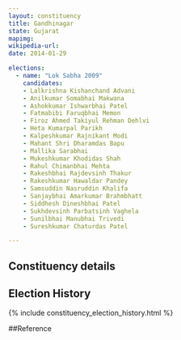 ```yaml
---
layout: constituency
title: Gandhinagar
state: Gujarat
mapimg: 
wikipedia-url: 
date: 2014-01-29

elections: 
  - name: "Lok Sabha 2009"
    candidates: 
    - Lalkrishna Kishanchand Advani 
    - Anilkumar Somabhai Makwana 
    - Ashokkumar Ishwarbhai Patel 
    - Fatmabibi Faruqbhai Memon 
    - Firoz Ahmed Takiyul Rehman Dehlvi 
    - Heta Kumarpal Parikh 
    - Kalpeshkumar Rajnikant Modi 
    - Mahant Shri Dharamdas Bapu 
    - Mallika Sarabhai 
    - Mukeshkumar Khodidas Shah 
    - Rahul Chimanbhai Mehta 
    - Rakeshbhai Rajdevsinh Thakur 
    - Rakeshkumar Hawaldar Pandey 
    - Samsuddin Nasruddin Khalifa 
    - Sanjaybhai Amarkumar Brahmbhatt 
    - Siddhesh Dineshbhai Patel 
    - Sukhdevsinh Parbatsinh Vaghela 
    - Sunilbhai Manubhai Trivedi 
    - Sureshkumar Chaturdas Patel 

---
```

## Constituency details


## Election History
{% include constituency_election_history.html %}

##Reference
